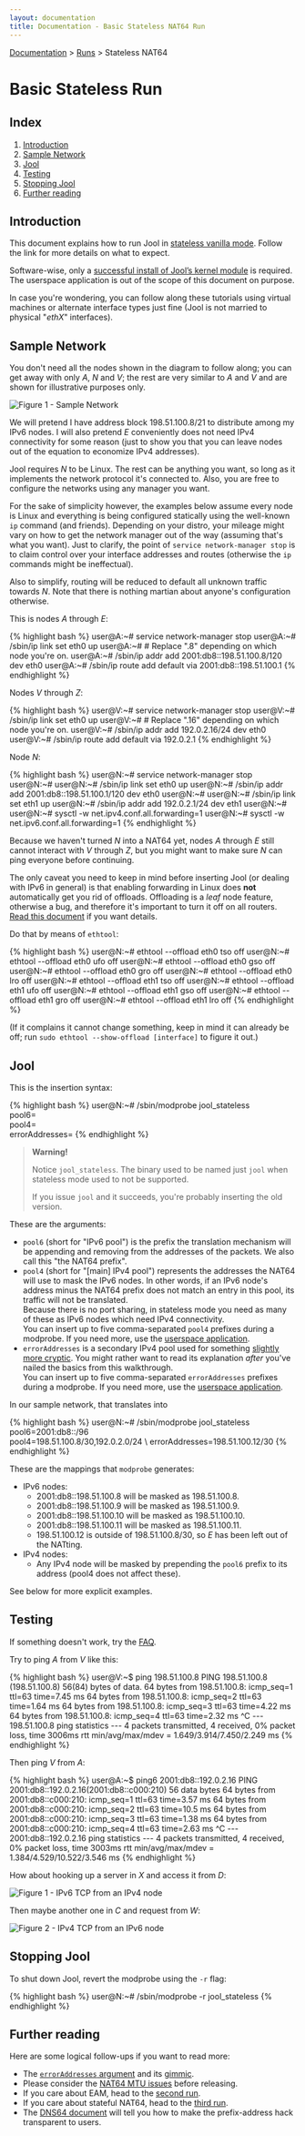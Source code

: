 ```yaml
---
layout: documentation
title: Documentation - Basic Stateless NAT64 Run
---
```


[Documentation](doc-index.html) > [Runs](doc-index.html#runs) > Stateless NAT64

# Basic Stateless Run

## Index

1. [Introduction](#introduction)
2. [Sample Network](#sample-network)
3. [Jool](#jool)
4. [Testing](#testing)
5. [Stopping Jool](#stopping-jool)
6. [Further reading](#further-reading)

## Introduction

This document explains how to run Jool in [stateless vanilla mode](intro-nat64.html#stateless-nat64-vanilla). Follow the link for more details on what to expect.

Software-wise, only a [successful install of Jool’s kernel module](mod-install.html) is required. The userspace application is out of the scope of this document on purpose.

In case you're wondering, you can follow along these tutorials using virtual machines or alternate interface types just fine (Jool is not married to physical "_ethX_" interfaces).

## Sample Network

You don't need all the nodes shown in the diagram to follow along; you can get away with only _A_, _N_ and _V_; the rest are very similar to _A_ and _V_ and are shown for illustrative purposes only.

![Figure 1 - Sample Network](images/network/vanilla.svg)

We will pretend I have address block 198.51.100.8/21 to distribute among my IPv6 nodes. I will also pretend _E_ conveniently does not need IPv4 connectivity for some reason (just to show you that you can leave nodes out of the equation to economize IPv4 addresses).

Jool requires _N_ to be Linux. The rest can be anything you want, so long as it implements the network protocol it's connected to. Also, you are free to configure the networks using any manager you want.

For the sake of simplicity however, the examples below assume every node is Linux and everything is being configured statically using the well-known `ip` command (and friends). Depending on your distro, your mileage might vary on how to get the network manager out of the way (assuming that's what you want). Just to clarify, the point of `service network-manager stop` is to claim control over your interface addresses and routes (otherwise the `ip` commands might be ineffectual).

Also to simplify, routing will be reduced to default all unknown traffic towards _N_. Note that there is nothing martian about anyone's configuration otherwise.

This is nodes _A_ through _E_:

{% highlight bash %}
user@A:~# service network-manager stop
user@A:~# /sbin/ip link set eth0 up
user@A:~# # Replace ".8" depending on which node you're on.
user@A:~# /sbin/ip addr add 2001:db8::198.51.100.8/120 dev eth0
user@A:~# /sbin/ip route add default via 2001:db8::198.51.100.1
{% endhighlight %}

Nodes _V_ through _Z_:

{% highlight bash %}
user@V:~# service network-manager stop
user@V:~# /sbin/ip link set eth0 up
user@V:~# # Replace ".16" depending on which node you're on.
user@V:~# /sbin/ip addr add 192.0.2.16/24 dev eth0
user@V:~# /sbin/ip route add default via 192.0.2.1
{% endhighlight %}

Node _N_:

{% highlight bash %}
user@N:~# service network-manager stop
user@N:~# 
user@N:~# /sbin/ip link set eth0 up
user@N:~# /sbin/ip addr add 2001:db8::198.51.100.1/120 dev eth0
user@N:~# 
user@N:~# /sbin/ip link set eth1 up
user@N:~# /sbin/ip addr add 192.0.2.1/24 dev eth1
user@N:~# 
user@N:~# sysctl -w net.ipv4.conf.all.forwarding=1
user@N:~# sysctl -w net.ipv6.conf.all.forwarding=1
{% endhighlight %}

Because we haven't turned _N_ into a NAT64 yet, nodes _A_ through _E_ still cannot interact with _V_ through _Z_, but you might want to make sure _N_ can ping everyone before continuing.

The only caveat you need to keep in mind before inserting Jool (or dealing with IPv6 in general) is that enabling forwarding in Linux does **not** automatically get you rid of offloads. Offloading is a _leaf_ node feature, otherwise a bug, and therefore it's important to turn it off on all routers. [Read this document](misc-offloading.html) if you want details.

Do that by means of `ethtool`:

{% highlight bash %}
user@N:~# ethtool --offload eth0 tso off
user@N:~# ethtool --offload eth0 ufo off
user@N:~# ethtool --offload eth0 gso off
user@N:~# ethtool --offload eth0 gro off
user@N:~# ethtool --offload eth0 lro off
user@N:~# ethtool --offload eth1 tso off
user@N:~# ethtool --offload eth1 ufo off
user@N:~# ethtool --offload eth1 gso off
user@N:~# ethtool --offload eth1 gro off
user@N:~# ethtool --offload eth1 lro off
{% endhighlight %}

(If it complains it cannot change something, keep in mind it can already be off; run `sudo ethtool --show-offload [interface]` to figure it out.)

## Jool

This is the insertion syntax:

{% highlight bash %}
user@N:~# /sbin/modprobe jool_stateless \
	pool6=<IPv6 prefix> \
	pool4=<IPv4 prefixes> \
	errorAddresses=<IPv4 prefixes>
{% endhighlight %}

> **Warning!**
> 
> Notice `jool_stateless`. The binary used to be named just `jool` when stateless mode used to not be supported.
> 
> If you issue `jool` and it succeeds, you're probably inserting the old version.

These are the arguments:

- `pool6` (short for "IPv6 pool") is the prefix the translation mechanism will be appending and removing from the addresses of the packets. We also call this "the NAT64 prefix".
- `pool4` (short for "[main] IPv4 pool") represents the addresses the NAT64 will use to mask the IPv6 nodes. In other words, if an IPv6 node's address minus the NAT64 prefix does not match an entry in this pool, its traffic will not be translated.  
Because there is no port sharing, in stateless mode you need as many of these as IPv6 nodes which need IPv4 connectivity.  
You can insert up to five comma-separated `pool4` prefixes during a modprobe. If you need more, use the [userspace application](usr-flags-pool4.html).  
- `errorAddresses` is a secondary IPv4 pool used for something [slightly more cryptic](misc-rfc6791.html). You might rather want to read its explanation _after_ you've nailed the basics from this walkthrough.  
You can insert up to five comma-separated `errorAddresses` prefixes during a modprobe. If you need more, use the [userspace application](usr-flags-error-addresses.html).

In our sample network, that translates into

{% highlight bash %}
user@N:~# /sbin/modprobe jool_stateless \
	pool6=2001:db8::/96 \
	pool4=198.51.100.8/30,192.0.2.0/24 \ 
	errorAddresses=198.51.100.12/30
{% endhighlight %}

These are the mappings that `modprobe` generates:

- IPv6 nodes:
	- 2001:db8::<span class="correlate1">198.51.100.8</span> will be masked as <span class="correlate1">198.51.100.8</span>.
	- 2001:db8::<span class="correlate2">198.51.100.9</span> will be masked as <span class="correlate2">198.51.100.9</span>.
	- 2001:db8::<span class="correlate1">198.51.100.10</span> will be masked as <span class="correlate1">198.51.100.10</span>.
	- 2001:db8::<span class="correlate2">198.51.100.11</span> will be masked as <span class="correlate2">198.51.100.11</span>.
	- 198.51.100.12 is outside of 198.51.100.8/30, so _E_ has been left out of the NATting.
- IPv4 nodes:
	- Any IPv4 node will be masked by prepending the `pool6` prefix to its address (pool4 does not affect these).

See below for more explicit examples.

## Testing

If something doesn't work, try the [FAQ](misc-faq.html).

Try to ping _A_ from _V_ like this:

{% highlight bash %}
user@V:~$ ping 198.51.100.8
PING 198.51.100.8 (198.51.100.8) 56(84) bytes of data.
64 bytes from 198.51.100.8: icmp_seq=1 ttl=63 time=7.45 ms
64 bytes from 198.51.100.8: icmp_seq=2 ttl=63 time=1.64 ms
64 bytes from 198.51.100.8: icmp_seq=3 ttl=63 time=4.22 ms
64 bytes from 198.51.100.8: icmp_seq=4 ttl=63 time=2.32 ms
^C
--- 198.51.100.8 ping statistics ---
4 packets transmitted, 4 received, 0% packet loss, time 3006ms
rtt min/avg/max/mdev = 1.649/3.914/7.450/2.249 ms
{% endhighlight %}

Then ping _V_ from _A_:

{% highlight bash %}
user@A:~$ ping6 2001:db8::192.0.2.16
PING 2001:db8::192.0.2.16(2001:db8::c000:210) 56 data bytes
64 bytes from 2001:db8::c000:210: icmp_seq=1 ttl=63 time=3.57 ms
64 bytes from 2001:db8::c000:210: icmp_seq=2 ttl=63 time=10.5 ms
64 bytes from 2001:db8::c000:210: icmp_seq=3 ttl=63 time=1.38 ms
64 bytes from 2001:db8::c000:210: icmp_seq=4 ttl=63 time=2.63 ms
^C
--- 2001:db8::192.0.2.16 ping statistics ---
4 packets transmitted, 4 received, 0% packet loss, time 3003ms
rtt min/avg/max/mdev = 1.384/4.529/10.522/3.546 ms
{% endhighlight %}

How about hooking up a server in _X_ and access it from _D_:

![Figure 1 - IPv6 TCP from an IPv4 node](images/run-vanilla-firefox-4to6.png)

Then maybe another one in _C_ and request from _W_:

![Figure 2 - IPv4 TCP from an IPv6 node](images/run-vanilla-firefox-6to4.png)

## Stopping Jool

To shut down Jool, revert the modprobe using the `-r` flag:

{% highlight bash %}
user@N:~# /sbin/modprobe -r jool_stateless
{% endhighlight %}

## Further reading

Here are some logical follow-ups if you want to read more:

- The [`errorAddresses` argument](usr-flags-error-addresses.html) and its [gimmic](misc-rfc6791.html).
- Please consider the [NAT64 MTU issues](misc-mtu.html) before releasing.
- If you care about EAM, head to the [second run](mod-run-eam.html).
- If you care about stateful NAT64, head to the [third run](mod-run-stateful.html).
- The [DNS64 document](op-dns64.html) will tell you how to make the prefix-address hack transparent to users.

